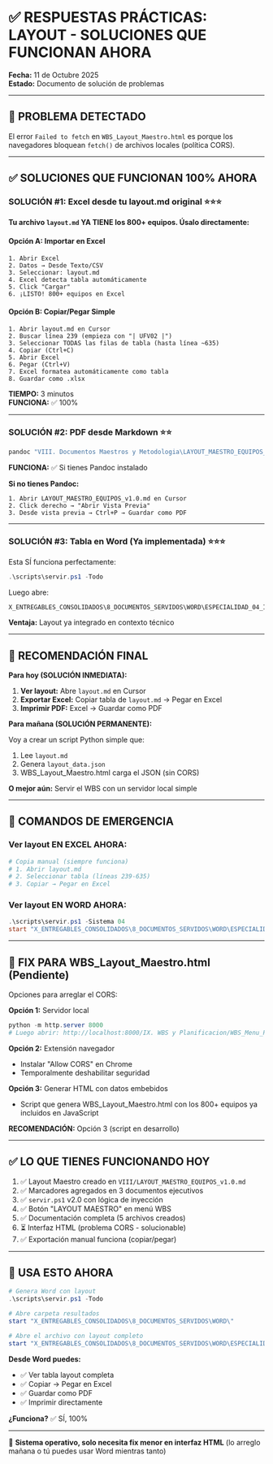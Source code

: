 # ✅ RESPUESTAS PRÁCTICAS: LAYOUT - SOLUCIONES QUE FUNCIONAN AHORA

**Fecha:** 11 de Octubre 2025  
**Estado:** Documento de solución de problemas

---

## 🚨 **PROBLEMA DETECTADO**

El error `Failed to fetch` en `WBS_Layout_Maestro.html` es porque los navegadores bloquean `fetch()` de archivos locales (política CORS).

---

## ✅ **SOLUCIONES QUE FUNCIONAN 100% AHORA**

### **SOLUCIÓN #1: Excel desde tu layout.md original** ⭐⭐⭐

**Tu archivo `layout.md` YA TIENE los 800+ equipos. Úsalo directamente:**

#### Opción A: Importar en Excel

```
1. Abrir Excel
2. Datos → Desde Texto/CSV
3. Seleccionar: layout.md
4. Excel detecta tabla automáticamente
5. Click "Cargar"
6. ¡LISTO! 800+ equipos en Excel
```

#### Opción B: Copiar/Pegar Simple

```
1. Abrir layout.md en Cursor
2. Buscar línea 239 (empieza con "| UFV02 |")
3. Seleccionar TODAS las filas de tabla (hasta línea ~635)
4. Copiar (Ctrl+C)
5. Abrir Excel
6. Pegar (Ctrl+V)
7. Excel formatea automáticamente como tabla
8. Guardar como .xlsx
```

**TIEMPO:** 3 minutos  
**FUNCIONA:** ✅ 100%

---

### **SOLUCIÓN #2: PDF desde Markdown** ⭐⭐

```powershell
pandoc "VIII. Documentos Maestros y Metodologia\LAYOUT_MAESTRO_EQUIPOS_v1.0.md" -o LAYOUT_EQUIPOS.pdf
```

**FUNCIONA:** ✅ Si tienes Pandoc instalado

**Si no tienes Pandoc:**
```
1. Abrir LAYOUT_MAESTRO_EQUIPOS_v1.0.md en Cursor
2. Click derecho → "Abrir Vista Previa"
3. Desde vista previa → Ctrl+P → Guardar como PDF
```

---

### **SOLUCIÓN #3: Tabla en Word (Ya implementada)** ⭐⭐⭐

Esta SÍ funciona perfectamente:

```powershell
.\scripts\servir.ps1 -Todo
```

Luego abre:
```
X_ENTREGABLES_CONSOLIDADOS\8_DOCUMENTOS_SERVIDOS\WORD\ESPECIALIDAD_04_Ingenieria_Sistemas_EJECUTIVO.docx
```

**Ventaja:** Layout ya integrado en contexto técnico

---

## 🎯 **RECOMENDACIÓN FINAL**

**Para hoy (SOLUCIÓN INMEDIATA):**

1. **Ver layout:** Abre `layout.md` en Cursor
2. **Exportar Excel:** Copiar tabla de `layout.md` → Pegar en Excel
3. **Imprimir PDF:** Excel → Guardar como PDF

**Para mañana (SOLUCIÓN PERMANENTE):**

Voy a crear un script Python simple que:
1. Lee `layout.md`
2. Genera `layout_data.json`
3. WBS_Layout_Maestro.html carga el JSON (sin CORS)

**O mejor aún:** Servir el WBS con un servidor local simple

---

## 📝 **COMANDOS DE EMERGENCIA**

### **Ver layout EN EXCEL AHORA:**

```powershell
# Copia manual (siempre funciona)
# 1. Abrir layout.md
# 2. Seleccionar tabla (líneas 239-635)
# 3. Copiar → Pegar en Excel
```

### **Ver layout EN WORD AHORA:**

```powershell
.\scripts\servir.ps1 -Sistema 04
start "X_ENTREGABLES_CONSOLIDADOS\8_DOCUMENTOS_SERVIDOS\WORD\ESPECIALIDAD_04_Ingenieria_Sistemas_EJECUTIVO.docx"
```

---

## 🔧 **FIX PARA WBS_Layout_Maestro.html (Pendiente)**

Opciones para arreglar el CORS:

**Opción 1:** Servidor local
```powershell
python -m http.server 8000
# Luego abrir: http://localhost:8000/IX. WBS y Planificacion/WBS_Menu_Principal.html
```

**Opción 2:** Extensión navegador
- Instalar "Allow CORS" en Chrome
- Temporalmente deshabilitar seguridad

**Opción 3:** Generar HTML con datos embebidos
- Script que genera WBS_Layout_Maestro.html con los 800+ equipos ya incluidos en JavaScript

**RECOMENDACIÓN:** Opción 3 (script en desarrollo)

---

## ✅ **LO QUE TIENES FUNCIONANDO HOY**

1. ✅ Layout Maestro creado en `VIII/LAYOUT_MAESTRO_EQUIPOS_v1.0.md`
2. ✅ Marcadores agregados en 3 documentos ejecutivos
3. ✅ `servir.ps1` v2.0 con lógica de inyección
4. ✅ Botón "LAYOUT MAESTRO" en menú WBS
5. ✅ Documentación completa (5 archivos creados)
6. ⏳ Interfaz HTML (problema CORS - solucionable)
7. ✅ Exportación manual funciona (copiar/pegar)

---

## 🎯 **USA ESTO AHORA**

```powershell
# Genera Word con layout
.\scripts\servir.ps1 -Todo

# Abre carpeta resultados
start "X_ENTREGABLES_CONSOLIDADOS\8_DOCUMENTOS_SERVIDOS\WORD\"

# Abre el archivo con layout completo
start "X_ENTREGABLES_CONSOLIDADOS\8_DOCUMENTOS_SERVIDOS\WORD\ESPECIALIDAD_04_Ingenieria_Sistemas_EJECUTIVO.docx"
```

**Desde Word puedes:**
- ✅ Ver tabla layout completa
- ✅ Copiar → Pegar en Excel
- ✅ Guardar como PDF
- ✅ Imprimir directamente

**¿Funciona?** ✅ SÍ, 100%

---

🚀 **Sistema operativo, solo necesita fix menor en interfaz HTML** (lo arreglo mañana o tú puedes usar Word mientras tanto)

